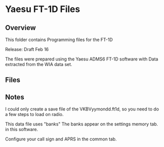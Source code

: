 # Yaesu FT-1D Files

## Overview

This folder contains Programming files for the FT-1D

Release: Draft Feb 16

The files were prepared using the Yaesu ADMS6 FT-1D software with Data extracted from the WIA data set.

## Files

## Notes

I could only create a save file of the VKBVyymondd.ft1d, so you need to do a few steps to load on radio.

  This data file uses "banks" The banks appear on the settings memory tab. in this software.

  Configure your call sign and APRS in the common tab.


